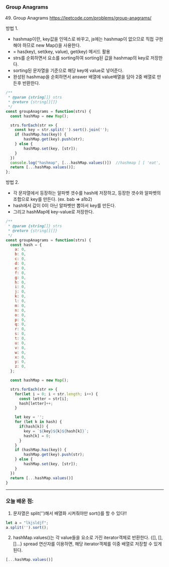 ### Group Anagrams
49. Group Anagrams https://leetcode.com/problems/group-anagrams/

방법 1.
- hashmap이란, key값을 인덱스로 바꾸고, js에는 hashmap이 없으므로 직접 구현해야 하므로 new Map()을 사용한다.
-  = has(key), set(key, value), get(key) 메서드 활용
- strs를 순회하면서 요소를 sorting하여 sorting된 값을 hashmap의 key로 저장한다.
- sorting된 문자열을 기준으로 해당 key에 value로 넣어준다.
- 완성된 hashmap을 순회하면서 answer 배열에 value배열을 담아 2중 배열로 만든후 반환한다.

```js
/**
 * @param {string[]} strs
 * @return {string[][]}
 */
const groupAnagrams = function(strs) {
  const hashMap = new Map();

  strs.forEach(str => {
    const key = str.split('').sort().join('');
    if (hashMap.has(key)) {
        hashMap.get(key).push(str);
    } else {
        hashMap.set(key, [str]);
    }
  })
  console.log("hashmap", [...hashMap.values()])  //hashmap [ [ 'eat', 'tea', 'ate' ], [ 'tan', 'nat' ], [ 'bat' ] ]
  return [...hashMap.values()];
};

```

방법 2.
- 각 문자열에서 등장하는 알파벳 갯수를 hash에 저장하고, 등장한 갯수와 알파벳의 조합으로 key를 만든다. (ex. bab => a1b2)
- hash에서 값이 0이 아닌 알파벳만 뽑아서 key를 만든다.
- 그리고 hashMap에 key-value로 저장한다.

```js
/**
 * @param {string[]} strs
 * @return {string[][]}
 */
const groupAnagrams = function(strs) {
  const hash = {
    a: 0,
    b: 0,
    c: 0,
    d: 0,
    e: 0,
    f: 0,
    g: 0,
    h: 0,
    i: 0,
    j: 0,
    k: 0,
    l: 0,
    m: 0,
    n: 0,
    o: 0,
    p: 0,
    q: 0,
    r: 0,
    s: 0,
    t: 0,
    u: 0,
    v: 0,
    w: 0,
    x: 0,
    y: 0,
    z: 0,
  };

  const hashMap = new Map();

  strs.forEach(str => {
    for(let i = 0; i < str.length; i++) {
      const letter = str[i];
      hash[letter]++;
    }

    let key = '';
    for (let k in hash) {
      if(hash[k]) {
        key = `${key}${k}${hash[k]}`;
        hash[k] = 0;
      }
    }
    if (hashMap.has(key)) {
        hashMap.get(key).push(str);
    } else {
        hashMap.set(key, [str]);
    }
  })
  return [...hashMap.values()]
}
```
----

### 오늘 배운 점:
1) 문자열은 split('')해서 배열화 시켜줘야만 sort()를 할 수 있다!!
```js
let a = "lkjsldjf";
a.split('').sort();
```
2) hashMap.values()는 각 value들을 요소로 가진 iterator객체로 반환한다. {[], [], []...}
spread 연산자를 이용하면, 해당 iterator객체를 이중 배열로 저장할 수 있게 된다. 
```js
[...hashMap.values()]
```